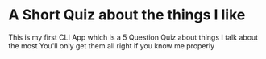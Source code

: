 # A Short Quiz about the things I like
This is my first CLI App which is a 5 Question Quiz about things I talk about the most 
You'll only get them all right if you know me properly 
